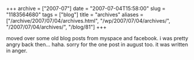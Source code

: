 +++
archive = ["2007-07"]
date = "2007-07-04T15:58:00"
slug = "1183564680"
tags = ["blog"]
title = "archives"
aliases = ["/archive/2007/07/04/archives.html", "/wp/2007/07/04/archives/", "/2007/07/04/archives/", "/blog/81"]
+++

moved over some old blog posts from myspace and facebook. i was pretty
angry back then... haha. sorry for the one post in august too. it was
written in anger.

